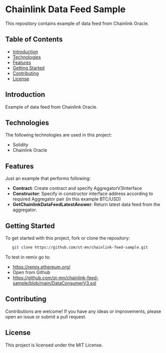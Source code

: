 # Chainlink Data Feed Sample

This repository contains example of data feed from Chainlink Oracle.

## Table of Contents

- [Introduction](#introduction)
- [Technologies](#technologies)
- [Features](#features)
- [Getting Started](#getting-started)
- [Contributing](#contributing)
- [License](#license)

## Introduction

Example of data feed from Chainlink Oracle.

## Technologies

The following technologies are used in this project:

- Solidity
- Chainlink Oracle

## Features

Just an example that performs following:

- **Contract**: Create contract and specify AggregatorV3Interface
- **Constructor**: Specify in constructor interface address according to required Aggregator pair (in this example BTC/USD)
- **GetChainlinkDataFeedLatestAnswer**: Return latest data feed from the aggregator.

## Getting Started

To get started with this project, fork or clone the repository:

```bash
   git clone https://github.com/st-mn/chainlink-feed-sample.git
```

To test in remix go to:

- https://remix.ethereum.org/
- Open from Github
- https://github.com/st-mn/chainlink-feed-sample/blob/main/DataConsumerV3.sol

## Contributing

Contributions are welcome! If you have any ideas or improvements, please open an issue or submit a pull request.

## License

This project is licensed under the MIT License.


